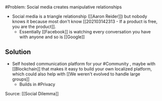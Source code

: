 #Problem: Social media creates manipulative relationships

- Social media is a triangle relationship ([[Aaron Reider]]) but nobody knows it because most don't know [[202103142313 - If a product is free, you are the product]]. 
	- Essentially [[Facebook]] is watching every conversation you have with anyone and so is [[Google]]

## Solution
- Self hosted communication platform for your #Community , maybe with [[Blockchain]] that makes it easy to build your own localized platform, which could also help with [[We weren't evolved to handle large groups]]
	- Builds in #Privacy 

Source: [[Social Dilemma]]